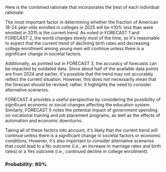 Here is the combined rationale that incorporates the best of each individual rationale:

The most important factor in determining whether the fraction of American 18-24 year-olds enrolled in colleges in 2025 will be ≥10% less than were enrolled in 2015 is the current trend. As noted in FORECAST 1 and FORECAST 2, the world changes slowly most of the time, so it's reasonable to expect that the current trend of declining birth rates and decreasing college enrollment among young men will continue unless there is a significant change in societal factors.

Additionally, as pointed out in FORECAST 3, the accuracy of forecasts can be impacted by outdated data. Since about half of the available data points are from 2024 and earlier, it's possible that the trend may not accurately reflect the current situation. However, this does not necessarily mean that the forecast should be revised; rather, it highlights the need to consider alternative scenarios.

FORECAST 4 provides a useful perspective by considering the possibility of significant economic or social changes affecting the education system. Similarly, FORECAST 5 notes the potential impact of government spending on vocational training and job placement programs, as well as the effects of automation and economic downturns.

Taking all of these factors into account, it's likely that the current trend will continue unless there is a significant change in societal factors or economic conditions. However, it's also important to consider alternative scenarios that could lead to a No outcome (i.e., an increase in marriage rates and birth rates) or a Yes outcome (i.e., continued decline in college enrollment).

### Probability: 80%